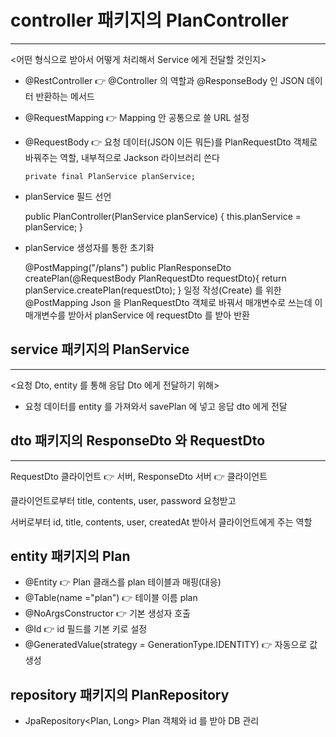 # controller 패키지의 PlanController
***
<어떤 형식으로 받아서 어떻게 처리해서 Service 에게 전달할 것인지>

* @RestController 👉 @Controller 의 역할과 @ResponseBody 인 JSON 데이터 반환하는 메서드

* @RequestMapping 👉 Mapping 안 공통으로 쓸 URL 설정

* @RequestBody 👉 요청 데이터(JSON 이든 뭐든)를 PlanRequestDto 객체로 바꿔주는 역할, 내부적으로 Jackson 라이브러리 쓴다

      private final PlanService planService;
* planService 필드 선언


    public PlanController(PlanService planService) {
    this.planService = planService;
    }
* planService 생성자를 통한 초기화


    @PostMapping("/plans")
    public PlanResponseDto createPlan(@RequestBody PlanRequestDto requestDto){
    return planService.createPlan(requestDto);
    }
일정 작성(Create) 를 위한 @PostMapping
Json 을 PlanRequestDto 객체로 바꿔서 매개변수로 쓰는데 이 매개변수를 받아서
planService 에 requestDto 를 받아 반환

## service 패키지의 PlanService
____
<요청 Dto, entity 를 통해 응답 Dto 에게 전달하기 위해>

* 요청 데이터를 entity 를 가져와서 savePlan 에 넣고 응답 dto 에게 전달


## dto 패키지의 ResponseDto 와 RequestDto
____
RequestDto 클라이언트 👉 서버, ResponseDto 서버 👉 클라이언트

클라이언트로부터 title, contents, user, password 요청받고

서버로부터 id, title, contents, user, createdAt 받아서 클라이언트에게 주는 역할


## entity 패키지의 Plan
* @Entity 👉 Plan 클래스를 plan 테이블과 매핑(대응)
* @Table(name ="plan") 👉 테이블 이름 plan
* @NoArgsConstructor 👉 기본 생성자 호출
* @Id 👉 id 필드를 기본 키로 설정
* @GeneratedValue(strategy = GenerationType.IDENTITY) 👉 자동으로 값 생성


## repository 패키지의 PlanRepository
* JpaRepository<Plan, Long> Plan 객체와 id 를 받아 DB 관리